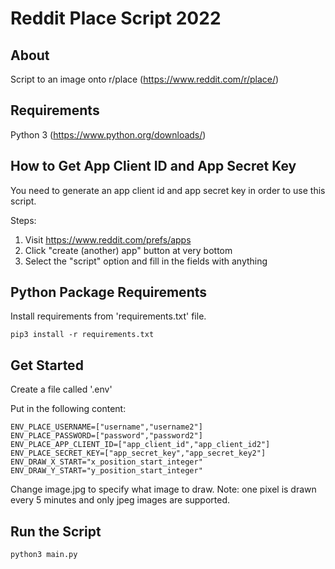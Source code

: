 # Reddit Place Script 2022

## About

Script to an image onto r/place (https://www.reddit.com/r/place/)

## Requirements

Python 3 (https://www.python.org/downloads/)

## How to Get App Client ID and App Secret Key

You need to generate an app client id and app secret key in order to use this script.

Steps:

1. Visit https://www.reddit.com/prefs/apps
2. Click "create (another) app" button at very bottom
3. Select the "script" option and fill in the fields with anything

## Python Package Requirements

Install requirements from 'requirements.txt' file.

```shell
pip3 install -r requirements.txt
```

## Get Started

Create a file called '.env'

Put in the following content:

```text
ENV_PLACE_USERNAME=["username","username2"]
ENV_PLACE_PASSWORD=["password","password2"]
ENV_PLACE_APP_CLIENT_ID=["app_client_id","app_client_id2"]
ENV_PLACE_SECRET_KEY=["app_secret_key","app_secret_key2"]
ENV_DRAW_X_START="x_position_start_integer"
ENV_DRAW_Y_START="y_position_start_integer"
```

Change image.jpg to specify what image to draw. Note: one pixel is drawn every 5 minutes and only jpeg images are supported.

## Run the Script

```
python3 main.py
```
